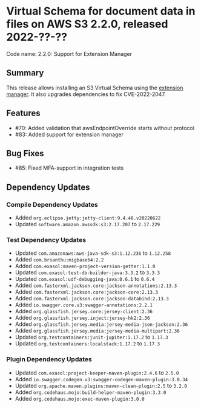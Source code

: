 # Virtual Schema for document data in files on AWS S3 2.2.0, released 2022-??-??

Code name: 2.2.0: Support for Extension Manager

## Summary

This release allows installing an S3 Virtual Schema using the [extension manager](https://github.com/exasol/extension-manager). It also upgrades dependencies to fix CVE-2022-2047.

## Features

* #70: Added validation that awsEndpointOverride starts without protocol
* #83: Added support for extension manager

## Bug Fixes

* #85: Fixed MFA-support in integration tests 

## Dependency Updates

### Compile Dependency Updates

* Added `org.eclipse.jetty:jetty-client:9.4.48.v20220622`
* Updated `software.amazon.awssdk:s3:2.17.207` to `2.17.229`

### Test Dependency Updates

* Updated `com.amazonaws:aws-java-sdk-s3:1.12.236` to `1.12.258`
* Added `com.brsanthu:migbase64:2.2`
* Added `com.exasol:maven-project-version-getter:1.1.0`
* Updated `com.exasol:test-db-builder-java:3.3.2` to `3.3.3`
* Updated `com.exasol:udf-debugging-java:0.6.1` to `0.6.4`
* Added `com.fasterxml.jackson.core:jackson-annotations:2.13.3`
* Added `com.fasterxml.jackson.core:jackson-core:2.13.3`
* Added `com.fasterxml.jackson.core:jackson-databind:2.13.3`
* Added `io.swagger.core.v3:swagger-annotations:2.2.1`
* Added `org.glassfish.jersey.core:jersey-client:2.36`
* Added `org.glassfish.jersey.inject:jersey-hk2:2.36`
* Added `org.glassfish.jersey.media:jersey-media-json-jackson:2.36`
* Added `org.glassfish.jersey.media:jersey-media-multipart:2.36`
* Updated `org.testcontainers:junit-jupiter:1.17.2` to `1.17.3`
* Updated `org.testcontainers:localstack:1.17.2` to `1.17.3`

### Plugin Dependency Updates

* Updated `com.exasol:project-keeper-maven-plugin:2.4.6` to `2.5.0`
* Added `io.swagger.codegen.v3:swagger-codegen-maven-plugin:3.0.34`
* Updated `org.apache.maven.plugins:maven-clean-plugin:2.5` to `3.2.0`
* Added `org.codehaus.mojo:build-helper-maven-plugin:3.3.0`
* Added `org.codehaus.mojo:exec-maven-plugin:3.0.0`
